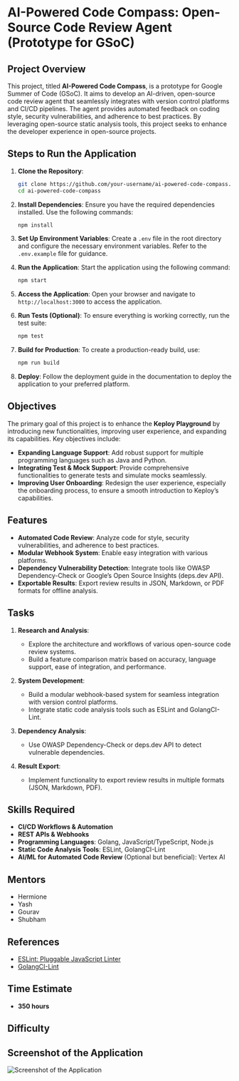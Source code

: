 # AI-Powered Code Compass: Open-Source Code Review Agent (Prototype for GSoC)

## Project Overview

This project, titled **AI-Powered Code Compass**, is a prototype for Google Summer of Code (GSoC). It aims to develop an AI-driven, open-source code review agent that seamlessly integrates with version control platforms and CI/CD pipelines. The agent provides automated feedback on coding style, security vulnerabilities, and adherence to best practices. By leveraging open-source static analysis tools, this project seeks to enhance the developer experience in open-source projects.

## Steps to Run the Application

1. **Clone the Repository**:
    ```bash
    git clone https://github.com/your-username/ai-powered-code-compass.git
    cd ai-powered-code-compass
    ```

2. **Install Dependencies**:
    Ensure you have the required dependencies installed. Use the following commands:
    ```bash
    npm install
    ```

3. **Set Up Environment Variables**:
    Create a `.env` file in the root directory and configure the necessary environment variables. Refer to the `.env.example` file for guidance.

4. **Run the Application**:
    Start the application using the following command:
    ```bash
    npm start
    ```

5. **Access the Application**:
    Open your browser and navigate to `http://localhost:3000` to access the application.

6. **Run Tests (Optional)**:
    To ensure everything is working correctly, run the test suite:
    ```bash
    npm test
    ```

7. **Build for Production**:
    To create a production-ready build, use:
    ```bash
    npm run build
    ```

8. **Deploy**:
    Follow the deployment guide in the documentation to deploy the application to your preferred platform.


## Objectives

The primary goal of this project is to enhance the **Keploy Playground** by introducing new functionalities, improving user experience, and expanding its capabilities. Key objectives include:

- **Expanding Language Support**: Add robust support for multiple programming languages such as Java and Python.
- **Integrating Test & Mock Support**: Provide comprehensive functionalities to generate tests and simulate mocks seamlessly.
- **Improving User Onboarding**: Redesign the user experience, especially the onboarding process, to ensure a smooth introduction to Keploy’s capabilities.

## Features

- **Automated Code Review**: Analyze code for style, security vulnerabilities, and adherence to best practices.
- **Modular Webhook System**: Enable easy integration with various platforms.
- **Dependency Vulnerability Detection**: Integrate tools like OWASP Dependency-Check or Google’s Open Source Insights (deps.dev API).
- **Exportable Results**: Export review results in JSON, Markdown, or PDF formats for offline analysis.

## Tasks

1. **Research and Analysis**:
    - Explore the architecture and workflows of various open-source code review systems.
    - Build a feature comparison matrix based on accuracy, language support, ease of integration, and performance.

2. **System Development**:
    - Build a modular webhook-based system for seamless integration with version control platforms.
    - Integrate static code analysis tools such as ESLint and GolangCI-Lint.

3. **Dependency Analysis**:
    - Use OWASP Dependency-Check or deps.dev API to detect vulnerable dependencies.

4. **Result Export**:
    - Implement functionality to export review results in multiple formats (JSON, Markdown, PDF).

## Skills Required

- **CI/CD Workflows & Automation**
- **REST APIs & Webhooks**
- **Programming Languages**: Golang, JavaScript/TypeScript, Node.js
- **Static Code Analysis Tools**: ESLint, GolangCI-Lint
- **AI/ML for Automated Code Review** (Optional but beneficial): Vertex AI

## Mentors

- Hermione
- Yash
- Gourav
- Shubham

## References

- [ESLint: Pluggable JavaScript Linter](https://eslint.org/)
- [GolangCI-Lint](https://golangci-lint.run/)

## Time Estimate

- **350 hours**

## Difficulty

## Screenshot of the Application

![Screenshot of the Application]([https://freeimage.host/i/35rKYPf](https://i.postimg.cc/qqZGJRt7/Screenshot-2025-04-04-100631.png))
